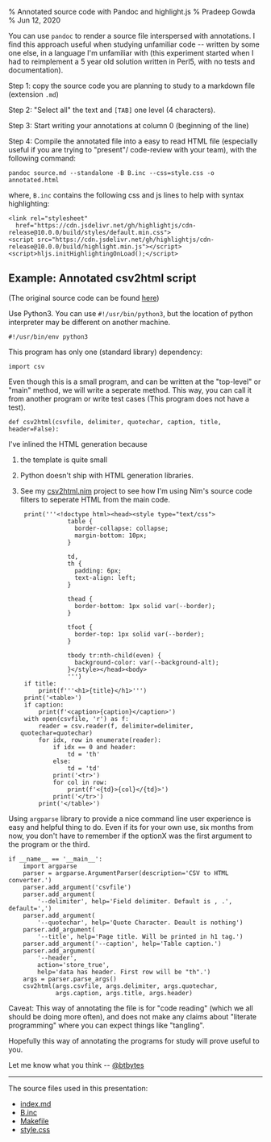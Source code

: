 % Annotated source code with Pandoc and highlight.js
% Pradeep Gowda
% Jun 12, 2020

You can use `pandoc` to render a source file interspersed with annotations. I find this approach useful when studying
unfamiliar code -- written by some one else, in a language I'm unfamiliar with (this experiment started when I had to reimplement a 5 year old solution written in Perl5, with no tests and documentation).

Step 1: copy the source code you are planning to study to a markdown file (extension `.md`)

Step 2: "Select all" the text and `[TAB]` one level (4 characters).

Step 3: Start writing your annotations at column 0 (beginning of the line)

Step 4: Compile the annotated file into a easy to read HTML file (especially useful if you are trying to "present"/ code-review with your team), with the following command:

	pandoc source.md --standalone -B B.inc --css=style.css -o annotated.html

where, `B.inc` contains the following css and js lines to help with syntax highlighting:

	<link rel="stylesheet"
      href="https://cdn.jsdelivr.net/gh/highlightjs/cdn-release@10.0.0/build/styles/default.min.css">
	<script src="https://cdn.jsdelivr.net/gh/highlightjs/cdn-release@10.0.0/build/highlight.min.js"></script>
	<script>hljs.initHighlightingOnLoad();</script>

## Example: Annotated csv2html script

(The original source code can be found [here](https://github.com/btbytes/csv2html))

Use Python3. You can use `#!/usr/bin/python3`, but the location of python interpreter may be different on another machine.


	#!/usr/bin/env python3

This program has only one (standard library) dependency:

	import csv

Even though this is a small program, and can be written at the "top-level" or "main" method, we will write a seperate method. This way, you can
call it from another program or write test cases (This program does not have a test).


	def csv2html(csvfile, delimiter, quotechar, caption, title, header=False):


I've inlined the HTML generation because

1. the template is quite small
2. Python doesn't ship with HTML generation libraries.
3. See my [csv2html.nim](https://github.com/btbytes/csv2html.nim) project to see how I'm using Nim's source code filters to seperate HTML from the main code.

	    print('''<!doctype html><head><style type="text/css">
	                table {
	                  border-collapse: collapse;
	                  margin-bottom: 10px;
	                }

	                td,
	                th {
	                  padding: 6px;
	                  text-align: left;
	                }

	                thead {
	                  border-bottom: 1px solid var(--border);
	                }

	                tfoot {
	                  border-top: 1px solid var(--border);
	                }

	                tbody tr:nth-child(even) {
	                  background-color: var(--background-alt);
	                }</style></head><body>
	                ''')
	    if title:
	        print(f'''<h1>{title}</h1>''')
	    print('<table>')
	    if caption:
	        print(f'<caption>{caption}</caption>')
	    with open(csvfile, 'r') as f:
	        reader = csv.reader(f, delimiter=delimiter, quotechar=quotechar)
	        for idx, row in enumerate(reader):
	            if idx == 0 and header:
	                td = 'th'
	            else:
	                td = 'td'
	            print('<tr>')
	            for col in row:
	                print(f'<{td}>{col}</{td}>')
	            print('</tr>')
	        print('</table>')

Using `argparse`  library to provide a nice command line user experience is easy and helpful thing to do. Even if its for your own use, six months from now, you don't have to remember if the optionX was the first argument to the program or the third.

	if __name__ == '__main__':
	    import argparse
	    parser = argparse.ArgumentParser(description='CSV to HTML converter.')
	    parser.add_argument('csvfile')
	    parser.add_argument(
	        '--delimiter', help='Field delimiter. Default is , .', default=',')
	    parser.add_argument(
	        '--quotechar', help='Quote Character. Deault is nothing')
	    parser.add_argument(
	        '--title', help='Page title. Will be printed in h1 tag.')
	    parser.add_argument('--caption', help='Table caption.')
	    parser.add_argument(
	        '--header',
	        action='store_true',
	        help='data has header. First row will be "th".')
	    args = parser.parse_args()
	    csv2html(args.csvfile, args.delimiter, args.quotechar,
	             args.caption, args.title, args.header)

Caveat: This way of annotating the file is for "code reading" (which we all should be doing more often), and does not make any claims about "literate programming" where you can expect things like "tangling".

Hopefully this way of annotating the programs for study will prove useful to you.

Let me know what you think -- [\@btbytes](https://twitter.com/btbytes)


----

The source files used in this presentation:

* [index.md](index.md)
* [B.inc](B.inc)
* [Makefile](Makefile)
* [style.css](style.css)
